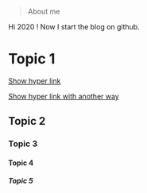 > About me

Hi 2020 ! Now I start the blog on github.

# Topic 1

[Show hyper link](https://www.theaisoft.com)

[Show hyper link with another way][1]

[1]: https://www.theaisoft.com

## Topic 2

### Topic 3

#### Topic 4

##### Topic 5

